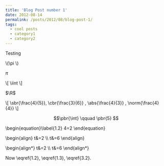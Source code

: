 ```yaml
---
title: 'Blog Post number 1'
date: 2012-08-14
permalink: /posts/2012/08/blog-post-1/
tags:
  - cool posts
  - category1
  - category2
---
```


Testing

\\(\pi \\)

$\pi$

\\[
  \iint
\\]


$\R$

\\[ \sbr{\frac{4}{5}}, \cbr{\frac{3}{6}} , \abs{\frac{4}{3}} , \norm{\frac{4}{4}} \\]

$$\pbr{\int} \qquad \pbr{5} $$


\begin{equation}\label{1.2}
4=2
\end{equation}


\begin{align}
t&=2 \\\\
t&=6
\end{align}

\begin{align*}
t&=2 \\\\
t&=6
\end{align*}


Now \eqref{1.2}, \eqref{1.3},  \eqref{3.2}.